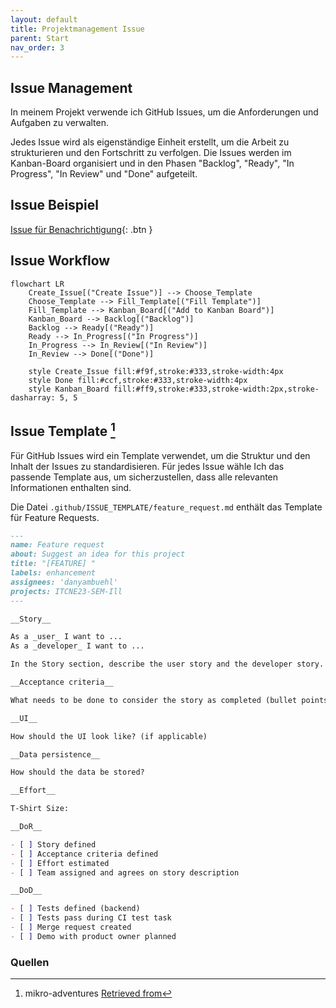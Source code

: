 ```yaml
---
layout: default
title: Projektmanagement Issue
parent: Start
nav_order: 3
---
```


## Issue Management

In meinem Projekt verwende ich GitHub Issues, um die Anforderungen und Aufgaben zu verwalten.

Jedes Issue wird als eigenständige Einheit erstellt, um die Arbeit zu strukturieren und den Fortschritt zu verfolgen.
Die Issues werden im Kanban-Board organisiert und in den Phasen "Backlog", "Ready", "In Progress", "In Review" und "Done" aufgeteilt.

## Issue Beispiel

[Issue für Benachrichtigung](https://github.com/danyambuehl/ITCNE23-SEM-Ill/issues/21){: .btn }

## Issue Workflow

```mermaid
flowchart LR
    Create_Issue[("Create Issue")] --> Choose_Template
    Choose_Template --> Fill_Template[("Fill Template")]
    Fill_Template --> Kanban_Board[("Add to Kanban Board")]
    Kanban_Board --> Backlog[("Backlog")]
    Backlog --> Ready[("Ready")]
    Ready --> In_Progress[("In Progress")]
    In_Progress --> In_Review[("In Review")]
    In_Review --> Done[("Done")]

    style Create_Issue fill:#f9f,stroke:#333,stroke-width:4px
    style Done fill:#ccf,stroke:#333,stroke-width:4px
    style Kanban_Board fill:#ff9,stroke:#333,stroke-width:2px,stroke-dasharray: 5, 5
```

## Issue Template [^1]

Für GitHub Issues wird ein Template verwendet, um die Struktur und den Inhalt der Issues zu standardisieren.
Für jedes Issue wähle Ich das passende Template aus, um sicherzustellen, dass alle relevanten Informationen enthalten sind.

Die Datei `.github/ISSUE_TEMPLATE/feature_request.md` enthält das Template für Feature Requests.

```markdown
---
name: Feature request
about: Suggest an idea for this project
title: "[FEATURE] "
labels: enhancement
assignees: 'danyambuehl'
projects: ITCNE23-SEM-Ill
---

__Story__

As a _user_ I want to ... 
As a _developer_ I want to ... 

In the Story section, describe the user story and the developer story.

__Acceptance criteria__

What needs to be done to consider the story as completed (bullet points)

__UI__

How should the UI look like? (if applicable)

__Data persistence__

How should the data be stored?

__Effort__

T-Shirt Size:

__DoR__

- [ ] Story defined
- [ ] Acceptance criteria defined
- [ ] Effort estimated
- [ ] Team assigned and agrees on story description

__DoD__

- [ ] Tests defined (backend)
- [ ] Tests pass during CI test task
- [ ] Merge request created
- [ ] Demo with product owner planned
```

### Quellen

[^1]: mikro-adventures [Retrieved from](https://gitlab.com/ch-tbz-wb/TE/modules/msvc/mikro-adventures/ma-app/-/issues/7)
